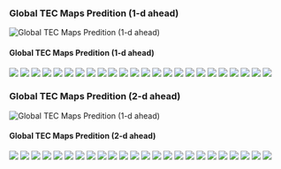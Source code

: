 ### Global TEC Maps Predition (1-d ahead)

<img class="gim_map" src="/figure/b1pg_tec.gif" alt="Global TEC Maps Predition (1-d ahead)" />

#### Global TEC Maps Predition (1-d ahead)

<div id="tecmap" class="gim_tec">
	<a href="/figure/b1pg_tec_0.png"><img src="/figure/small_b1pg_tec_0.png"></a>
	<a href="/figure/b1pg_tec_1.png"><img src="/figure/small_b1pg_tec_1.png"></a>
	<a href="/figure/b1pg_tec_2.png"><img src="/figure/small_b1pg_tec_2.png"></a>
	<a href="/figure/b1pg_tec_3.png"><img src="/figure/small_b1pg_tec_3.png"></a>
	<a href="/figure/b1pg_tec_4.png"><img src="/figure/small_b1pg_tec_4.png"></a>
	<a href="/figure/b1pg_tec_5.png"><img src="/figure/small_b1pg_tec_5.png"></a>
	<a href="/figure/b1pg_tec_6.png"><img src="/figure/small_b1pg_tec_6.png"></a>
	<a href="/figure/b1pg_tec_7.png"><img src="/figure/small_b1pg_tec_7.png"></a>
	<a href="/figure/b1pg_tec_8.png"><img src="/figure/small_b1pg_tec_8.png"></a>
	<a href="/figure/b1pg_tec_9.png"><img src="/figure/small_b1pg_tec_9.png"></a>
	<a href="/figure/b1pg_tec_10.png"><img src="/figure/small_b1pg_tec_10.png"></a>
	<a href="/figure/b1pg_tec_11.png"><img src="/figure/small_b1pg_tec_11.png"></a>
	<a href="/figure/b1pg_tec_12.png"><img src="/figure/small_b1pg_tec_12.png"></a>
	<a href="/figure/b1pg_tec_13.png"><img src="/figure/small_b1pg_tec_13.png"></a>
	<a href="/figure/b1pg_tec_14.png"><img src="/figure/small_b1pg_tec_14.png"></a>
	<a href="/figure/b1pg_tec_15.png"><img src="/figure/small_b1pg_tec_15.png"></a>
	<a href="/figure/b1pg_tec_16.png"><img src="/figure/small_b1pg_tec_16.png"></a>
	<a href="/figure/b1pg_tec_17.png"><img src="/figure/small_b1pg_tec_17.png"></a>
	<a href="/figure/b1pg_tec_18.png"><img src="/figure/small_b1pg_tec_18.png"></a>
	<a href="/figure/b1pg_tec_19.png"><img src="/figure/small_b1pg_tec_19.png"></a>
	<a href="/figure/b1pg_tec_20.png"><img src="/figure/small_b1pg_tec_20.png"></a>
	<a href="/figure/b1pg_tec_21.png"><img src="/figure/small_b1pg_tec_21.png"></a>
	<a href="/figure/b1pg_tec_22.png"><img src="/figure/small_b1pg_tec_22.png"></a>
	<a href="/figure/b1pg_tec_23.png"><img src="/figure/small_b1pg_tec_23.png"></a>
</div>

### Global TEC Maps Predition (2-d ahead)

<img class="gim_map" src="/figure/b2pg_tec.gif" alt="Global TEC Maps Predition (1-d ahead)" />

#### Global TEC Maps Predition (2-d ahead)

<div id="tecmap" class="gim_tec">
	<a href="/figure/b2pg_tec_0.png"><img src="/figure/small_b2pg_tec_0.png"></a>
	<a href="/figure/b2pg_tec_1.png"><img src="/figure/small_b2pg_tec_1.png"></a>
	<a href="/figure/b2pg_tec_2.png"><img src="/figure/small_b2pg_tec_2.png"></a>
	<a href="/figure/b2pg_tec_3.png"><img src="/figure/small_b2pg_tec_3.png"></a>
	<a href="/figure/b2pg_tec_4.png"><img src="/figure/small_b2pg_tec_4.png"></a>
	<a href="/figure/b2pg_tec_5.png"><img src="/figure/small_b2pg_tec_5.png"></a>
	<a href="/figure/b2pg_tec_6.png"><img src="/figure/small_b2pg_tec_6.png"></a>
	<a href="/figure/b2pg_tec_7.png"><img src="/figure/small_b2pg_tec_7.png"></a>
	<a href="/figure/b2pg_tec_8.png"><img src="/figure/small_b2pg_tec_8.png"></a>
	<a href="/figure/b2pg_tec_9.png"><img src="/figure/small_b2pg_tec_9.png"></a>
	<a href="/figure/b2pg_tec_10.png"><img src="/figure/small_b2pg_tec_10.png"></a>
	<a href="/figure/b2pg_tec_11.png"><img src="/figure/small_b2pg_tec_11.png"></a>
	<a href="/figure/b2pg_tec_12.png"><img src="/figure/small_b2pg_tec_12.png"></a>
	<a href="/figure/b2pg_tec_13.png"><img src="/figure/small_b2pg_tec_13.png"></a>
	<a href="/figure/b2pg_tec_14.png"><img src="/figure/small_b2pg_tec_14.png"></a>
	<a href="/figure/b2pg_tec_15.png"><img src="/figure/small_b2pg_tec_15.png"></a>
	<a href="/figure/b2pg_tec_16.png"><img src="/figure/small_b2pg_tec_16.png"></a>
	<a href="/figure/b2pg_tec_17.png"><img src="/figure/small_b2pg_tec_17.png"></a>
	<a href="/figure/b2pg_tec_18.png"><img src="/figure/small_b2pg_tec_18.png"></a>
	<a href="/figure/b2pg_tec_19.png"><img src="/figure/small_b2pg_tec_19.png"></a>
	<a href="/figure/b2pg_tec_20.png"><img src="/figure/small_b2pg_tec_20.png"></a>
	<a href="/figure/b2pg_tec_21.png"><img src="/figure/small_b2pg_tec_21.png"></a>
	<a href="/figure/b2pg_tec_22.png"><img src="/figure/small_b2pg_tec_22.png"></a>
	<a href="/figure/b2pg_tec_23.png"><img src="/figure/small_b2pg_tec_23.png"></a>
</div>
